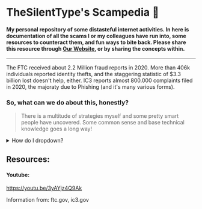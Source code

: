 # TheSilentType's Scampedia 📘
#### My personal repository of some distasteful internet activities. In here is documentation of all the scams I or my colleagues have run into, some resources to counteract them, and fun ways to bite back. Please share this resource through [Our Website](https://scampedia.glitch.me), or by sharing the concepts within. 
__ __
The FTC received about 2.2 Million fraud reports in 2020. More than 406k individuals reported identity thefts, and the staggering statistic of $3.3 billion lost doesn't help, either. IC3 reports almost 800.000 complaints filed in 2020, the majoraty due to Phishing (and it's many various forms).

### So, what can we do about this, honestly?
> There is a multitude of strategies myself and some pretty smart people have uncovered. Some common sense and base technical knowledge goes a long way!

<details>
<summary>How do I dropdown?</summary>
<br>
This is how you dropdown.
</details>

## Resources:
#### Youtube:
https://youtu.be/3yAYjz4Q9Ak

Information from:
ftc.gov, ic3.gov
